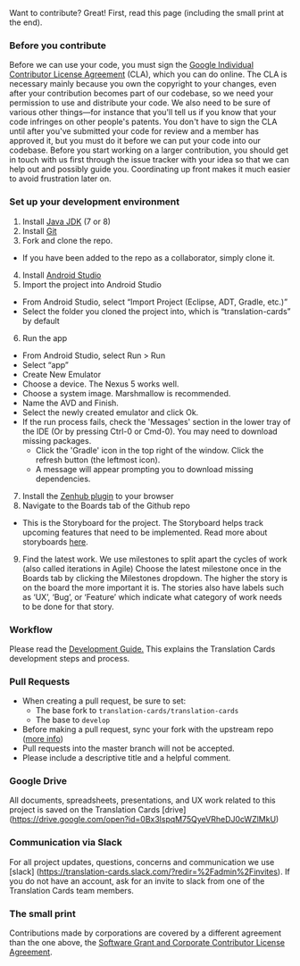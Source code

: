 Want to contribute? Great! First, read this page (including the small print at the end).

### Before you contribute
Before we can use your code, you must sign the
[Google Individual Contributor License Agreement](https://cla.developers.google.com/about/google-individual)
(CLA), which you can do online. The CLA is necessary mainly because you own the
copyright to your changes, even after your contribution becomes part of our
codebase, so we need your permission to use and distribute your code. We also
need to be sure of various other things—for instance that you'll tell us if you
know that your code infringes on other people's patents. You don't have to sign
the CLA until after you've submitted your code for review and a member has
approved it, but you must do it before we can put your code into our codebase.
Before you start working on a larger contribution, you should get in touch with
us first through the issue tracker with your idea so that we can help out and
possibly guide you. Coordinating up front makes it much easier to avoid
frustration later on.

### Set up your development environment
1. Install [Java JDK](http://www.oracle.com/technetwork/java/javase/downloads/jdk7-downloads-1880260.html) (7 or 8)
2. Install [Git](https://git-scm.com/downloads)
3. Fork and clone the repo.
  - If you have been added to the repo as a collaborator, simply clone it.
4. Install [Android Studio](https://developer.android.com/studio/index.html)
5. Import the project into Android Studio
  - From Android Studio, select “Import Project (Eclipse, ADT, Gradle, etc.)”
  - Select the folder you cloned the project into, which is “translation-cards” by default
6. Run the app
  - From Android Studio, select Run > Run
  - Select “app”
  - Create New Emulator
  - Choose a device. The Nexus 5 works well.
  - Choose a system image. Marshmallow is recommended.
  - Name the AVD and Finish.
  - Select the newly created emulator and click Ok.
  - If the run process fails, check the 'Messages' section in the lower tray of the IDE (Or by pressing Ctrl-0 or Cmd-0). You may need to download missing packages.
    - Click the 'Gradle' icon in the top right of the window. Click the refresh button (the leftmost icon).
    - A message will appear prompting you to download missing dependencies.
7. Install the [Zenhub plugin](https://www.zenhub.io/) to your browser
8. Navigate to the Boards tab of the Github repo
  - This is the Storyboard for the project. 
  The Storyboard helps track upcoming features that need to be implemented. 
  Read more about storyboards [here](http://whatis.techtarget.com/definition/storyboard).
9. Find the latest work. We use milestones to split apart the cycles of work (also called iterations in Agile)
Choose the latest milestone once in the Boards tab by clicking the Milestones dropdown. The higher the story is on the board the more important it is. The stories also have labels such as ‘UX’, ‘Bug’, or ‘Feature’ which indicate what category of work needs to be done for that story. 

### Workflow
Please read the [Development Guide.](/WORKFLOW.md) This explains the Translation Cards development steps and process.

### Pull Requests
* When creating a pull request, be sure to set:
  * The base fork to `translation-cards/translation-cards`
  * The base to `develop`
* Before making a pull request, sync your fork with the upstream repo ([more info](https://help.github.com/articles/syncing-a-fork/))
* Pull requests into the master branch will not be accepted. 
* Please include a descriptive title and a helpful comment.

### Google Drive
All documents, spreadsheets, presentations, and UX work related to this project is saved on the Translation Cards [drive] (https://drive.google.com/open?id=0Bx3lspqM75QyeVRheDJ0cWZlMkU)

### Communication via Slack
For all project updates, questions, concerns and communication we use [slack] (https://translation-cards.slack.com/?redir=%2Fadmin%2Finvites). If you do not have an account, ask for an invite to slack from one of the Translation Cards team members.

### The small print
Contributions made by corporations are covered by a different agreement than
the one above, the
[Software Grant and Corporate Contributor License Agreement](https://cla.developers.google.com/about/google-corporate).
